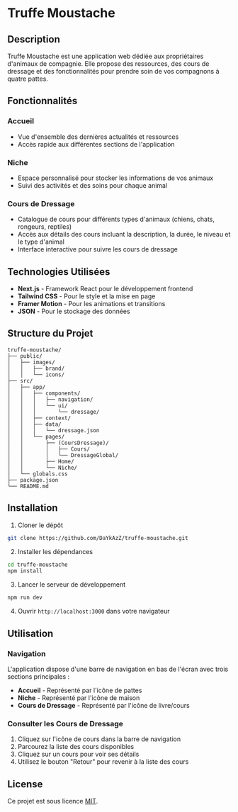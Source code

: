 # Truffe Moustache

## Description

Truffe Moustache est une application web dédiée aux propriétaires d'animaux de compagnie. Elle propose des ressources, des cours de dressage et des fonctionnalités pour prendre soin de vos compagnons à quatre pattes.

## Fonctionnalités

### Accueil

- Vue d'ensemble des dernières actualités et ressources
- Accès rapide aux différentes sections de l'application

### Niche

- Espace personnalisé pour stocker les informations de vos animaux
- Suivi des activités et des soins pour chaque animal

### Cours de Dressage

- Catalogue de cours pour différents types d'animaux (chiens, chats, rongeurs, reptiles)
- Accès aux détails des cours incluant la description, la durée, le niveau et le type d'animal
- Interface interactive pour suivre les cours de dressage

## Technologies Utilisées

- **Next.js** - Framework React pour le développement frontend
- **Tailwind CSS** - Pour le style et la mise en page
- **Framer Motion** - Pour les animations et transitions
- **JSON** - Pour le stockage des données

## Structure du Projet

```
truffe-moustache/
├── public/
│   ├── images/
│   │   ├── brand/
│   │   └── icons/
├── src/
│   ├── app/
│   │   ├── components/
│   │   │   ├── navigation/
│   │   │   └── ui/
│   │   │       └── dressage/
│   │   ├── context/
│   │   ├── data/
│   │   │   └── dressage.json
│   │   └── pages/
│   │       ├── (CoursDressage)/
│   │       │   ├── Cours/
│   │       │   └── DressageGlobal/
│   │       ├── Home/
│   │       └── Niche/
│   └── globals.css
├── package.json
└── README.md
```

## Installation

1. Cloner le dépôt

```bash
git clone https://github.com/DaYkAzZ/truffe-moustache.git
```

2. Installer les dépendances

```bash
cd truffe-moustache
npm install
```

3. Lancer le serveur de développement

```bash
npm run dev
```

4. Ouvrir `http://localhost:3000` dans votre navigateur

## Utilisation

### Navigation

L'application dispose d'une barre de navigation en bas de l'écran avec trois sections principales :

- **Accueil** - Représenté par l'icône de pattes
- **Niche** - Représenté par l'icône de maison
- **Cours de Dressage** - Représenté par l'icône de livre/cours

### Consulter les Cours de Dressage

1. Cliquez sur l'icône de cours dans la barre de navigation
2. Parcourez la liste des cours disponibles
3. Cliquez sur un cours pour voir ses détails
4. Utilisez le bouton "Retour" pour revenir à la liste des cours

## License

Ce projet est sous licence [MIT](LICENSE).
